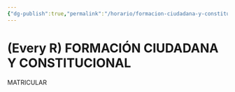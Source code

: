 ```yaml
---
{"dg-publish":true,"permalink":"/horario/formacion-ciudadana-y-constitucional/every-r-formacion-ciudadana-y-constitucional/","title":"FORMACIÓN CIUDADANA Y CONSTITUCIONAL","created":"2023-03-21T10:34:43.220-05:00","updated":"2023-03-23T01:32:08.992-05:00"}
---
```


# (Every R) FORMACIÓN CIUDADANA Y CONSTITUCIONAL
MATRICULAR